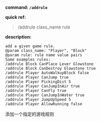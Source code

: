 <!-- BEGIN_AUTOGEN: do NOT edit in this block -->

**command: `/addrule`**

**quick ref:**
> /addrule class_name rule

**description:**

```
add a given game rule. 
@param class_name: "Player", "Block"
@param rule: rule name value pairs
Some examples rules: 
/addrule Block CanPlace Lever Glowstone
/addrule Block CanDestroy Glowstone true
/addrule Player AutoWalkupBlock false
/addrule Player CanJump true
/addrule Player PickingDist 5
/addrule Player CanJumpInAir true
/addrule Player CanFly true
/addrule Player CanJumpInWater true
/addrule Player JumpUpSpeed 5
/addrule Player AllowRunning false
```

<!-- END_AUTOGEN-->
添加一个指定的游戏规则